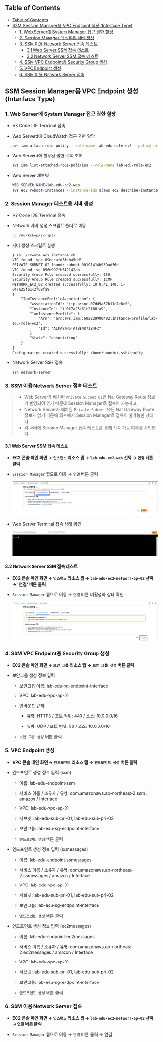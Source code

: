 ## Table of Contents
- [Table of Contents](#table-of-contents)
- [SSM Session Manager용 VPC Endpoint 생성 (Interface Type)](#ssm-session-manager용-vpc-endpoint-생성-interface-type)
  - [1. Web Server에 System Manager 접근 권한 할당](#1-web-server에-system-manager-접근-권한-할당)
  - [2. Session Manager 테스트용 서버 생성](#2-session-manager-테스트용-서버-생성)
  - [3. SSM 이용 Network Server 접속 테스트](#3-ssm-이용-network-server-접속-테스트)
    - [3.1 Web Server SSM 접속 테스트](#31-web-server-ssm-접속-테스트)
    - [3.2 Network Server SSM 접속 테스트](#32-network-server-ssm-접속-테스트)
  - [4. SSM VPC Endpoint용 Security Group 생성](#4-ssm-vpc-endpoint용-security-group-생성)
  - [5. VPC Endpoint 생성](#5-vpc-endpoint-생성)
  - [6. SSM 이용 Network Server 접속](#6-ssm-이용-network-server-접속)

## SSM Session Manager용 VPC Endpoint 생성 (Interface Type)

### 1. Web Server에 System Manager 접근 권한 할당

- VS Code IDE Terminal 접속

- Web Serverd에 CloudWatch 접근 권한 할당

  ```bash
  aws iam attach-role-policy --role-name lab-edu-role-ec2 --policy-arn arn:aws:iam::aws:policy/AmazonSSMManagedInstanceCore
  ```

- Web Serverd에 할당된 권한 목록 조회

  ```bash
  aws iam list-attached-role-policies --role-name lab-edu-role-ec2
  ```

- Web Server 재부팅

  ```bash
  WEB_SERVER_NAME=lab-edu-ec2-web
  aws ec2 reboot-instances --instance-ids $(aws ec2 describe-instances --filters "Name=tag:Name,Values=$WEB_SERVER_NAME" --query "Reservations[].Instances[].InstanceId" --output text)
  ```

### 2. Session Manager 테스트용 서버 생성

- VS Code IDE Terminal 접속

- Network 서버 생성 스크립트 폴더로 이동

  ```bash
  cd /Workshop/script/
  ```

- 서버 생성 스크립트 실행

  ```
  $ sh ./create_ec2_instance.sh
  VPC found: vpc-09eccafd33dba5dd9
  PRIVATE_SUBNET_02 found: subnet-00191416b939ad56d
  VPC found: sg-096e997fb542142ab
  Security Group Rule created successfully: SSH
  Security Group Rule created successfully: ICMP
  NETWORK_EC2_02 created successfully: 10.0.41.148, i-0f7a25f61c2f68fa9
  {
      "IamInstanceProfileAssociation": {
          "AssociationId": "iip-assoc-07dd9a57b17c7e8c0",
          "InstanceId": "i-0f7a25f61c2f68fa9",
          "IamInstanceProfile": {
              "Arn": "arn:aws:iam::602229900482:instance-profile/lab-edu-role-ec2",
              "Id": "AIPAYYN5TATBENR7IZ4FZ"
          },
          "State": "associating"
      }
  }
  Configuration created successfully: /home/ubuntu/.ssh/config
  ```

- Network Server SSH 접속

  ```bash
  ssh network-server
  ```

### 3. SSM 이용 Network Server 접속 테스트

> - Web Server가 배치된 `Private Subnet 01`은 Nat Gateway Route 정보가 반영되어 있기 때문에 Session Manager로 접속이 가능하고,
> - Network Server가 배치된 `Private Subnet 02`은 Nat Gateway Route 정보가 없기 때문에 외부에서 Session Manager로 접속이 불가능한 상태다.
> - 각 서버에 Session Manager 접속 테스트를 통해 접속 가능 여부를 확인한다.

#### 3.1 Web Server SSM 접속 테스트

- **EC2 콘솔 메인 화면 → `인스턴스` 리소스 탭 → `lab-edu-ec2-web` 선택 → `연결` 버튼 클릭**

- `Session Manager` 탭으로 이동 → `연결` 버튼 클릭

  ![alt text](./img/ssm_01.png)

- Web Server Terminal 접속 상태 확인

  ![alt text](./img/ssm_02.png)

#### 3.2 Network Server SSM 접속 테스트

- **EC2 콘솔 메인 화면 → `인스턴스` 리소스 탭 → `lab-edu-ec2-network-ap-02` 선택 → '연결' 버튼 클릭**

- `Session Manager` 탭으로 이동 → `연결` 버튼 비활성화 상태 확인

  ![alt text](./img/ssm_03.png)

### 4. SSM VPC Endpoint용 Security Group 생성

- **EC2 콘솔 메인 화면 → `보안 그룹` 리소스 탭 → `보안 그룹 생성` 버튼 클릭**

- 보안그룹 생성 정보 입력

    - 보안그룹 이름: lab-edu-sg-endpoint-interface

    - VPC: lab-edu-vpc-ap-01

    - 인바운드 규칙:

        - 유형: HTTPS / 포트 범위: 443 / 소스: 10.0.0.0/16

        - 유형: UDP / 포트 범위: 53 / 소스: 10.0.0.0/16

    - `보안 그룹 생성` 버튼 클릭

### 5. VPC Endpoint 생성

- **VPC 콘솔 메인 화면 → `엔드포인트` 리소스 탭 → `엔드포인트 생성` 버튼 클릭**

- 엔드포인트 생성 정보 입력 (ssm)

    - 이름: lab-edu-endpoint-ssm

    - 서비스 이름 / 소유자 / 유형: com.amazonaws.ap-northeast-2.ssm / amazon / Interface

    - VPC: lab-edu-vpc-ap-01

    - 서브넷: lab-edu-sub-pri-01, lab-edu-sub-pri-02

    - 보안그룹: lab-edu-sg-endpoint-interface

    - `엔드포인트 생성` 버튼 클릭

- 엔드포인트 생성 정보 입력 (ssmessages)

    - 이름: lab-edu-endpoint-ssmessages

    - 서비스 이름 / 소유자 / 유형: com.amazonaws.ap-northeast-2.ssmessages / amazon / Interface

    - VPC: lab-edu-vpc-ap-01

    - 서브넷: lab-edu-sub-pri-01, lab-edu-sub-pri-02

    - 보안그룹: lab-edu-sg-endpoint-interface

    - `엔드포인트 생성` 버튼 클릭

- 엔드포인트 생성 정보 입력 (ec2messages)

    - 이름: lab-edu-endpoint-ec2messages

    - 서비스 이름 / 소유자 / 유형: com.amazonaws.ap-northeast-2.ec2messages / amazon / Interface

    - VPC: lab-edu-vpc-ap-01

    - 서브넷: lab-edu-sub-pri-01, lab-edu-sub-pri-02

    - 보안그룹: lab-edu-sg-endpoint-interface

    - `엔드포인트 생성` 버튼 클릭

### 6. SSM 이용 Network Server 접속

- **EC2 콘솔 메인 화면 → `인스턴스` 리소스 탭 → `lab-edu-ec2-network-ap-02` 선택 → `연결` 버튼 클릭**

- `Session Manager` 탭으로 이동 → `연결` 버튼 클릭 → 연결 












